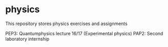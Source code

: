 # physics

This repository stores physics exercises and assignments

PEP3: Quantumphysics lecture 16/17 (Experimental physics)
PAP2: Second laboratory internship
